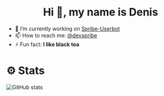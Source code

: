 <h1 align="center">Hi 👋, my name is Denis</h1>

- 🔭 I’m currently working on [Spribe-Userbot](https://github.com/Pr0n1xGH/spribe-userbot)
- 📫 How to reach me: [@devspribe](https://t.me/devspribe)
- ⚡ Fun fact: **I like black tea**

# ⚙️ Stats

![GitHub stats](https://github-readme-stats.vercel.app/api?username=Pr0n1xGH&show_icons=true&theme=tokyonight)
